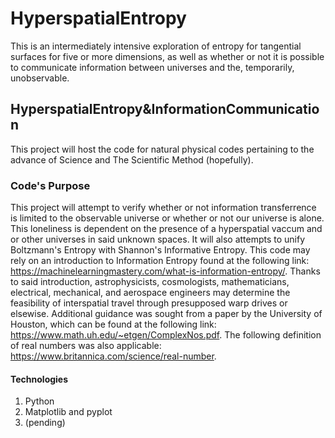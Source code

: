 # HyperspatialEntropy
This is an intermediately intensive exploration of entropy for tangential surfaces for five or more dimensions, as well as whether or not it is possible to communicate information between universes and the, temporarily, unobservable.

## HyperspatialEntropy&InformationCommunication
This project will host the code for natural physical codes pertaining to the advance of Science and The Scientific Method (hopefully).

### Code's Purpose
This project will attempt to verify whether or not information transferrence is limited to the observable universe or whether or not our universe is alone. This loneliness is dependent on the presence of a hyperspatial vaccum and or other universes in said unknown spaces. It will also attempts to unify Boltzmann's Entropy with Shannon's Informative Entropy. This code may rely on an introduction to Information Entropy found at the following link: https://machinelearningmastery.com/what-is-information-entropy/. Thanks to said introduction, astrophysicists, cosmologists, mathematicians, electrical, mechanical, and aerospace engineers may determine the feasibility of interspatial travel through presupposed warp drives or elsewise. Additional guidance was sought from a paper by the University of Houston, which can be found at the following link: https://www.math.uh.edu/~etgen/ComplexNos.pdf. The following definition of real numbers was also applicable: https://www.britannica.com/science/real-number.

#### Technologies
1. Python
2. Matplotlib and pyplot
3. (pending)
